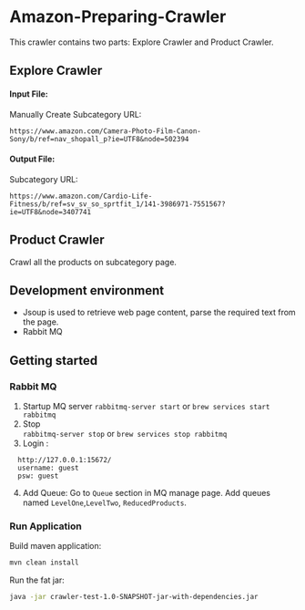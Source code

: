 # Amazon-Preparing-Crawler
This crawler contains two parts: Explore Crawler and Product Crawler.
## Explore Crawler
#### Input File: 
 Manually Create Subcategory URL:
 
 ```text
https://www.amazon.com/Camera-Photo-Film-Canon-Sony/b/ref=nav_shopall_p?ie=UTF8&node=502394
```

#### Output File:
Subcategory URL:

```text
https://www.amazon.com/Cardio-Life-Fitness/b/ref=sv_sv_so_sprtfit_1/141-3986971-7551567?ie=UTF8&node=3407741
```
## Product Crawler
Crawl all the products on subcategory page.

## Development environment
   - Jsoup is used to retrieve web page content, parse the required text from the page.
   - Rabbit MQ
## Getting started

### Rabbit MQ
1. Startup MQ server 
`rabbitmq-server start` or `brew services start rabbitmq`
2. Stop               
`rabbitmq-server stop` or `brew services stop rabbitmq`
3. Login :

```  
  http://127.0.0.1:15672/ 
  username: guest   
  psw: guest
```
4. Add Queue:
Go to `Queue` section in MQ manage page. Add queues named `LevelOne`,`LevelTwo`, `ReducedProducts`.
### Run Application
Build maven application:
```bash
mvn clean install
```
Run the fat jar:

```bash
java -jar crawler-test-1.0-SNAPSHOT-jar-with-dependencies.jar 
```